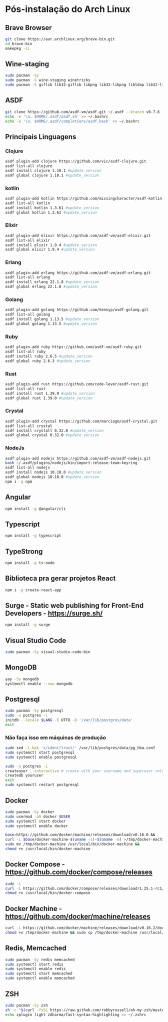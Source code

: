 # Pós-instalação do Arch Linux

## Brave Browser

```BASH
git clone https://aur.archlinux.org/brave-bin.git
cd brave-bin
makepkg -si
```

## Wine-staging

```BASH
sudo pacman -Sy
sudo pacman -S wine-staging winetricks
sudo pacman -S giflib lib32-giflib libpng lib32-libpng libldap lib32-libldap gnutls lib32-gnutls mpg123 lib32-mpg123 openal lib32-openal v4l-utils lib32-v4l-utils libpulse lib32-libpulse alsa-plugins lib32-alsa-plugins alsa-lib lib32-alsa-lib libjpeg-turbo lib32-libjpeg-turbo libxcomposite lib32-libxcomposite libxinerama lib32-libxinerama ncurses lib32-ncurses opencl-icd-loader lib32-opencl-icd-loader libxslt lib32-libxslt libva lib32-libva gtk3 lib32-gtk3 gst-plugins-base-libs lib32-gst-plugins-base-libs vulkan-icd-loader lib32-vulkan-icd-loader cups samba dosbox
```

## ASDF

```BASH
git clone https://github.com/asdf-vm/asdf.git ~/.asdf --branch v0.7.6
echo -e '\n. $HOME/.asdf/asdf.sh' >> ~/.bashrc
echo -e '\n. $HOME/.asdf/completions/asdf.bash' >> ~/.bashrc
```

## Principais Linguagens

### Clojure

```BASH
asdf plugin-add clojure https://github.com/vic/asdf-clojure.git
asdf list-all clojure
asdf install clojure 1.10.1 #update_version
asdf global clojure 1.10.1 #update_version
```

### kotlin

```BASH
asdf plugin-add kotlin https://github.com/missingcharacter/asdf-kotlin.git
asdf list-all kotlin
asdf install kotlin 1.3.61 #update_version
asdf global kotlin 1.3.61 #update_version
```

### Elixir

```BASH
asdf plugin-add elixir https://github.com/asdf-vm/asdf-elixir.git
asdf list-all elixir
asdf install elixir 1.9.4 #update_version
asdf global elixir 1.9.4 #update_version
```

### Erlang

```BASH
asdf plugin-add erlang https://github.com/asdf-vm/asdf-erlang.git
asdf list-all erlang
asdf install erlang 22.1.8 #update_version
asdf global erlang 22.1.8 #update_version
```

### Golang

```BASH
asdf plugin-add golang https://github.com/kennyp/asdf-golang.git
asdf list-all golang
asdf install golang 1.13.5 #update_version
asdf global golang 1.13.5 #update_version
```

### Ruby

```BASH
asdf plugin-add ruby https://github.com/asdf-vm/asdf-ruby.git
asdf list-all ruby
asdf install ruby 2.6.5 #update_version
asdf global ruby 2.6.3 #update_version
```

### Rust

```BASH
asdf plugin-add rust https://github.com/code-lever/asdf-rust.git
asdf list-all rust
asdf install rust 1.39.0 #update_version
asdf global rust 1.39.0 #update_version
```

### Crystal

```BASH
asdf plugin-add crystal https://github.com/marciogm/asdf-crystal.git
asdf list-all crystal
asdf install crystall 0.32.0 #update_version
asdf global crystal 0.32.0 #update_version
```

### NodeJs

```BASH
asdf plugin-add nodejs https://github.com/asdf-vm/asdf-nodejs.git
bash ~/.asdf/plugins/nodejs/bin/import-release-team-keyring
asdf list-all nodejs
asdf install nodejs 10.18.0 #update_version
asdf global nodejs 10.18.0 #update_version
npm i -g npm
```

## Angular

```BASH
npm install -g @angular/cli
```

## Typescript

```BASH
npm install -g typescript
```
## TypeStrong

```BASH
npm install -g ts-node
```

## Biblioteca pra gerar projetos React

```BASH
npm i -g create-react-app
```

## Surge - Static web publishing for Front-End Developers - <https://surge.sh/>

```BASH
npm install -g surge
```

## Visual Studio Code

```BASH
sudo pacman -Sy visual-studio-code-bin
```

## MongoDB

```BASH
yay -Sy mongodb
systemctl enable --now mongodb
```

## Postgresql

```BASH
sudo pacman -Sy postgresql
sudo -u postgres -i
initdb --locale $LANG -E UTF8 -D '/var/lib/postgres/data'
exit
```

### Não faça isso em máquinas de produção

```BASH
sudo sed -i.bak 's/ident/trust/' /var/lib/postgres/data/pg_hba.conf
sudo systemctl start postgresql
sudo systemctl enable postgresql

sudo -u postgres -i
createuser --interactive # create with your username and superuser role
createdb youruser
exit
sudo systemctl restart postgresql
```

## Docker

```BASH
sudo pacman -Sy docker
sudo usermod -aG docker $USER
sudo systemctl start docker
sudo systemctl enable docker
```

```BASH
base=https://github.com/docker/machine/releases/download/v0.16.0 &&
curl -L $base/docker-machine-$(uname -s)-$(uname -m) >/tmp/docker-machine &&
sudo mv /tmp/docker-machine /usr/local/bin/docker-machine &&
chmod +x /usr/local/bin/docker-machine
```

## Docker Compose - <https://github.com/docker/compose/releases>

```BASH
sudo -i
curl -L https://github.com/docker/compose/releases/download/1.25.1-rc1/docker-compose-`uname -s`-`uname -m` -o /usr/local/bin/docker-compose
chmod +x /usr/local/bin/docker-compose
```

## Docker Machine - <https://github.com/docker/machine/releases>

```BASH
curl -L https://github.com/docker/machine/releases/download/v0.16.2/docker-machine-`uname -s`-`uname -m` >/tmp/docker-machine &&
chmod +x /tmp/docker-machine && sudo cp /tmp/docker-machine /usr/local/bin/docker-machine
```

## Redis, Memcached

```BASH
sudo pacman -Sy redis memcached
sudo systemctl start redis
sudo systemctl enable redis
sudo systemctl start memcached
sudo systemctl enable memcached
```

## ZSH

```BASH
sudo pacman -Sy zsh
sh -c "$(curl -fsSL https://raw.github.com/robbyrussell/oh-my-zsh/master/tools/install.sh)"
echo zplugin light zdharma/fast-syntax-highlighting >> ~/.zshrc
```
